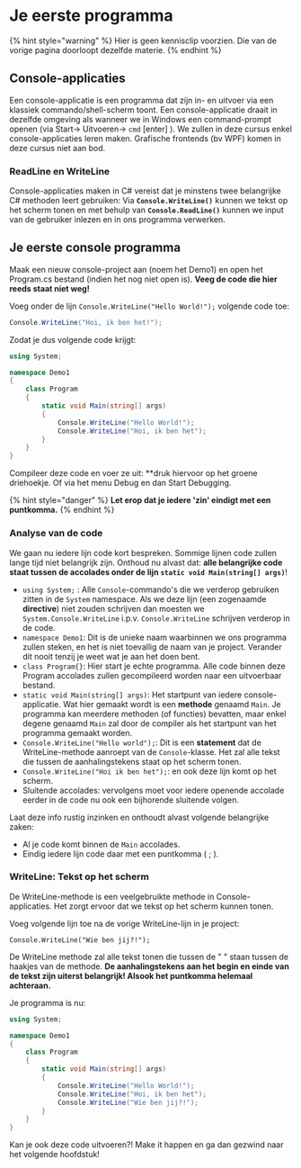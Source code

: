 # Je eerste programma

{% hint style="warning" %}
Hier is geen kennisclip voorzien. Die van de vorige pagina doorloopt dezelfde materie.
{% endhint %}

## Console-applicaties

Een console-applicatie is een programma dat zijn in- en uitvoer via een klassiek commando/shell-scherm toont. Een console-applicatie draait in dezelfde omgeving als wanneer we in Windows een command-prompt openen \(via Start-&gt; Uitvoeren-&gt; `cmd` \[enter\] \). We zullen in deze cursus enkel console-applicaties leren maken. Grafische frontends \(bv WPF\) komen in deze cursus niet aan bod.

### ReadLine en WriteLine

Console-applicaties maken in C\# vereist dat je minstens twee belangrijke C\# methoden leert gebruiken: Via **`Console.WriteLine()`** kunnen we tekst op het scherm tonen en met behulp van **`Console.ReadLine()`** kunnen we input van de gebruiker inlezen en in ons programma verwerken.

## Je eerste console programma

Maak een nieuw console-project aan \(noem het Demo1\) en open het Program.cs bestand \(indien het nog niet open is\). **Veeg de code die hier reeds staat niet weg!**

Voeg onder de lijn `Console.WriteLine("Hello World!");` volgende code toe:

```csharp
Console.WriteLine("Hoi, ik ben het!");
```

Zodat je dus volgende code krijgt:

```csharp
using System;

namespace Demo1
{
    class Program
    {
        static void Main(string[] args)
        {
            Console.WriteLine("Hello World!");
            Console.WriteLine("Hoi, ik ben het");
        }
    }
}
```

Compileer deze code en voer ze uit: \*\*druk hiervoor op het groene driehoekje. Of via het menu Debug en dan Start Debugging.

{% hint style="danger" %}
**Let erop dat je iedere 'zin' eindigt met een puntkomma.**
{% endhint %}

### Analyse van de code

We gaan nu iedere lijn code kort bespreken. Sommige lijnen code zullen lange tijd niet belangrijk zijn. Onthoud nu alvast dat: **alle belangrijke code staat tussen de accolades onder de lijn `static void Main(string[] args)`**!

* `using System;` :  Alle `Console`-commando's die we verderop gebruiken zitten in de `System` namespace. Als we deze lijn \(een zogenaamde **directive**\) niet zouden schrijven dan moesten we `System.Console.WriteLine` i.p.v. `Console.WriteLine` schrijven verderop in de code. 
* `namespace Demo1`: Dit is de unieke naam waarbinnen we ons programma zullen steken, en het is niet toevallig de naam van je project. Verander dit nooit tenzij je weet wat je aan het doen bent.
* `class Program{}`: Hier start je echte programma. Alle code binnen deze Program accolades zullen gecompileerd worden naar een uitvoerbaar bestand.
* `static void Main(string[] args)`: Het startpunt van iedere console-applicatie. Wat hier gemaakt wordt is een **methode** genaamd `Main`. Je programma kan meerdere methoden \(of functies\) bevatten, maar enkel degene genaamd `Main` zal door de compiler als het startpunt van het programma gemaakt worden.
* `Console.WriteLine("Hello world");`: Dit is een **statement** dat de WriteLine-methode aanroept van de `Console`-klasse. Het zal alle tekst die tussen de aanhalingstekens staat op het scherm tonen. 
* `Console.WriteLine("Hoi ik ben het");`: en ook deze lijn komt op het scherm.
* Sluitende accolades: vervolgens moet voor iedere openende accolade eerder in de code nu ook een bijhorende sluitende volgen.

Laat deze info rustig inzinken en onthoudt alvast volgende belangrijke zaken:

* Al je code komt binnen de `Main` accolades.
* Eindig iedere lijn code daar met een puntkomma \( ; \).

### WriteLine: Tekst op het scherm

De WriteLine-methode is een veelgebruikte methode in Console-applicaties. Het zorgt ervoor dat we tekst op het scherm kunnen tonen.

Voeg volgende lijn toe na de vorige WriteLine-lijn in je project:

`Console.WriteLine("Wie ben jij?!");`

De WriteLine methode zal alle tekst tonen die tussen de " " staan tussen de haakjes van de methode. **De aanhalingstekens aan het begin en einde van de tekst zijn uiterst belangrijk! Alsook het puntkomma helemaal achteraan.**

Je programma is nu:

```csharp
using System;

namespace Demo1
{
    class Program
    {
        static void Main(string[] args)
        {
            Console.WriteLine("Hello World!");
            Console.WriteLine("Hoi, ik ben het");
            Console.WriteLine("Wie ben jij?!");
        }
    }
}
```

Kan je ook deze code uitvoeren?! Make it happen en ga dan gezwind naar het volgende hoofdstuk!

